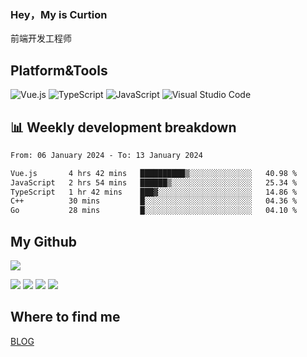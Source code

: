 ### Hey，My is Curtion
前端开发工程师
## Platform&Tools

![Vue.js](https://img.shields.io/badge/-Vue.js-4FC08D?style=flat-square&logo=Vue.js&logoColor=white)
![TypeScript](https://img.shields.io/badge/-TypeScript-007ACC?style=flat-square&logo=typescript&logoColor=white)
![JavaScript](https://img.shields.io/badge/-JavaScript-F7DF1E?style=flat-square&logo=javascript&logoColor=black)
![Visual Studio Code](https://img.shields.io/badge/-VSCode-007ACC?style=flat-square&logo=Visual-Studio-Code&logoColor=white)

## 📊 Weekly development breakdown

<!--START_SECTION:waka-->

```txt
From: 06 January 2024 - To: 13 January 2024

Vue.js       4 hrs 42 mins   ██████████▒░░░░░░░░░░░░░░   40.98 %
JavaScript   2 hrs 54 mins   ██████▒░░░░░░░░░░░░░░░░░░   25.34 %
TypeScript   1 hr 42 mins    ███▓░░░░░░░░░░░░░░░░░░░░░   14.86 %
C++          30 mins         █░░░░░░░░░░░░░░░░░░░░░░░░   04.36 %
Go           28 mins         █░░░░░░░░░░░░░░░░░░░░░░░░   04.10 %
```

<!--END_SECTION:waka-->

## My Github

![](http://github-profile-summary-cards.vercel.app/api/cards/profile-details?username=curtion&theme=nord_bright)

![](http://github-profile-summary-cards.vercel.app/api/cards/stats?username=curtion&theme=nord_bright)
![](http://github-profile-summary-cards.vercel.app/api/cards/productive-time?username=curtion&theme=nord_bright&utcOffset=8)
![](http://github-profile-summary-cards.vercel.app/api/cards/repos-per-language?username=curtion&theme=nord_bright)
![](http://github-profile-summary-cards.vercel.app/api/cards/most-commit-language?username=curtion&theme=nord_bright)

## Where to find me

[BLOG](https://blog.3gxk.net)

